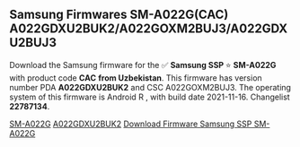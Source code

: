 <h2>Samsung Firmwares SM-A022G(CAC) A022GDXU2BUK2/A022GOXM2BUJ3/A022GDXU2BUJ3</h2>
Download the Samsung firmware for the ✅ <strong>Samsung SSP </strong> ⭐ <strong>SM-A022G</strong> with product code <strong>CAC</strong> <strong> from Uzbekistan</strong>. This firmware has version number PDA <strong>A022GDXU2BUK2</strong> and CSC A022GOXM2BUJ3. The operating system of this firmware is Android R , with build date 2021-11-16. Changelist <strong>22787134</strong>.


[SM-A022G](https://samfirm.shop/samsung/model/SM-A022G)
[A022GDXU2BUK2](https://samfirm.shop/samsung/pda/A022GDXU2BUK2)
[Download Firmware Samsung SSP SM-A022G](https://samfirm.shop/samsung/firmware/474631)

